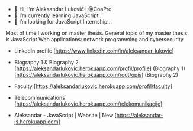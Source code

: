 - 👋 Hi, I’m Aleksandar Luković | @CoaPro
- 🌱 I’m currently learning JavaScript...
- 💞️ I’m looking for JavaScript Internship...

Most of time I working on master thesis. 
General topic of my master thesis is JavaScript Web applications: network programming and cybersecurity.


- LinkedIn profile [https://www.linkedin.com/in/aleksandar-lukovic] 

- Biography 1 & Biography 2 [https://aleksandarlukovic.herokuapp.com/profil/profile] (Biography 1) [https://aleksandarlukovic.herokuapp.com/root/opis] (Biography 2)

- Faculty [https://aleksandarlukovic.herokuapp.com/profil/faculty] 

- Telecommunications [https://aleksandarlukovic.herokuapp.com/telekomunikacije] 

- Aleksandar - JavaScript | Website | New [https://aleksandar-js.herokuapp.com]
